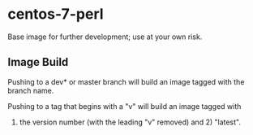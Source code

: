 # centos-7-perl
Base image for further development; use at your own risk.

## Image Build

Pushing to a dev* or master branch will build an image tagged with the
branch name.

Pushing to a tag that begins with a "v" will build an image tagged with
1) the version number (with the leading "v" removed) and 2) "latest".
